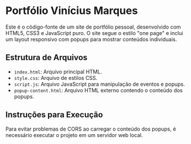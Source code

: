 # Portfólio Vinícius Marques

Este é o código-fonte de um site de portfólio pessoal, desenvolvido com HTML5, CSS3 e JavaScript puro. O site segue o estilo "one page" e inclui um layout responsivo com popups para mostrar conteúdos individuais.

## Estrutura de Arquivos

- `index.html`: Arquivo principal HTML.
- `style.css`: Arquivo de estilos CSS.
- `script.js`: Arquivo JavaScript para manipulação de eventos e popups.
- `popup-content.html`: Arquivo HTML externo contendo o conteúdo dos popups.

## Instruções para Execução

Para evitar problemas de CORS ao carregar o conteúdo dos popups, é necessário executar o projeto em um servidor web local.

